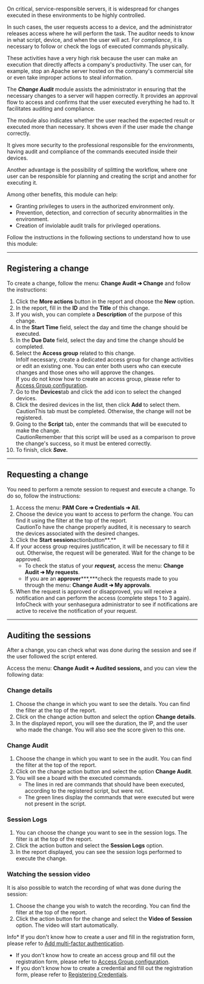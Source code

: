 On critical, service\-responsible servers, it is widespread for changes executed in these environments to be highly controlled.

In such cases, the user requests access to a device, and the administrator releases access where he will perform the task. The auditor needs to know in what script, device, and when the user will act. For *compliance*, it is necessary to follow or check the logs of executed commands physically.

These activities have a very high risk because the user can make an execution that directly affects a company's productivity. The user can, for example, stop an Apache server hosted on the company's commercial site or even take improper actions to steal information.

The ***Change Audit*** module assists the administrator in ensuring that the necessary changes to a server will happen correctly. It provides an approval flow to access and confirms that the user executed everything he had to. It facilitates auditing and compliance.

The module also indicates whether the user reached the expected result or executed more than necessary. It shows even if the user made the change correctly.

It gives more security to the professional responsible for the environments, having audit and compliance of the commands executed inside their devices.

Another advantage is the possibility of splitting the workflow, where one user can be responsible for planning and creating the script and another for executing it.

Among other benefits, this module can help:

* Granting privileges to users in the authorized environment only.
* Prevention, detection, and correction of security abnormalities in the environment.
* Creation of inviolable audit trails for privileged operations.

Follow the instructions in the following sections to understand how to use this module:



---

## Registering a change

To create a change, follow the menu: **Change Audit ➔ Change** and follow the instructions:

1. Click the **More actions** button in the report and choose the **New** option.
2. In the report, fill in the **ID** and the **Title** of this change.
3. If you wish, you can complete a **Description** of the purpose of this change.
4. In the **Start Time** field, select the day and time the change should be executed.
5. In the **Due Date** field, select the day and time the change should be completed.
6. Select the **Access group** related to this change.  
InfoIf necessary, create a dedicated access group for change activities or edit an existing one. You can enter both users who can execute changes and those ones who will approve the changes.  
If you do not know how to create an access group, please refer to [Access Group configuration](/v3-33/docs/user-management-access-groups)***.***
7. Go to the **Devices**tab and click the add icon to select the changed devices.
8. Click the desired devices in the list, then click **Add** to select them.  
CautionThis tab must be completed. Otherwise, the change will not be registered.
9. Going to the **Script** tab, enter the commands that will be executed to make the change.  
CautionRemember that this script will be used as a comparison to prove the change's success, so it must be entered correctly.
10. To finish, click ***Save.***



---

## Requesting a change

You need to perform a remote session to request and execute a change. To do so, follow the instructions:

1. Access the menu: **PAM Core ➔ Credentials ➔ All.**
2. Choose the device you want to access to perform the change. You can find it using the filter at the top of the report.  
CautionTo have the change properly audited, it is necessary to search the devices associated with the desired changes.
3. Click the **Start session**actionbutton**.**
4. If your access group requires justification, it will be necessary to fill it out. Otherwise, the request will be generated. Wait for the change to be approved.
	* To check the status of your ***request,*** access the menu: **Change Audit ➔ My requests**.
	* If you are an **approver*****,***check the requests made to you through the menu: **Change Audit ➔ My approvals**.
5. When the request is approved or disapproved, you will receive a notification and can perform the access (complete steps 1 to 3 again).  
InfoCheck with your senhasegura administrator to see if notifications are active to receive the notification of your request.



---

## Auditing the sessions

After a change, you can check what was done during the session and see if the user followed the script entered.

Access the menu: **Change Audit ➔ Audited sessions,** and you can view the following data:

### Change details

1. Choose the change in which you want to see the details. You can find the filter at the top of the report.
2. Click on the change action button and select the option **Change details**.
3. In the displayed report, you will see the duration, the IP, and the user who made the change. You will also see the score given to this one.

### Change Audit

1. Choose the change in which you want to see in the audit. You can find the filter at the top of the report.
2. Click on the change action button and select the option **Change Audit**.
3. You will see a board with the executed commands.
	* The lines in red are commands that should have been executed, according to the registered script, but were not.
	* The green lines display the commands that were executed but were not present in the script.

### Session Logs

1. You can choose the change you want to see in the session logs. The filter is at the top of the report.
2. Click the action button and select the **Session Logs** option.
3. In the report displayed, you can see the session logs performed to execute the change.

### Watching the session video

It is also possible to watch the recording of what was done during the session:

1. Choose the change you wish to watch the recording. You can find the filter at the top of the report.
2. Click the action button for the change and select the **Video of Session** option. The video will start automatically.

Info* If you don't know how to create a user and fill in the registration form, please refer to [Add multi\-factor authentication](/v3-33/docs/user-management-add-multi-factor-authentication).
* If you don't know how to create an access group and fill out the registration form, please refer to [Access Group configuration](/v3-33/docs/pam-session-how-to-add-an-access-group).
* If you don't know how to create a credential and fill out the registration form, please refer to [Registering Credentials](/v3-33/docs/pam-how-to-set-up-a-credential-in-senhasegura).
